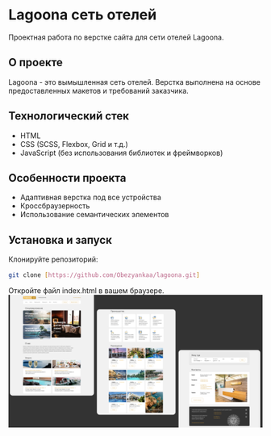# Lagoona сеть отелей 
Проектная работа по верстке сайта для сети отелей Lagoona.
## О проекте
Lagoona - это вымышленная сеть отелей. Верстка выполнена на основе предоставленных макетов и требований заказчика.

## Технологический стек
* HTML 
* CSS (SCSS, Flexbox, Grid и т.д.)
* JavaScript (без использования библиотек и фреймворков)
## Особенности проекта
* Адаптивная верстка под все устройства
* Кроссбраузерность
* Использование семантических элементов

## Установка и запуск
Клонируйте репозиторий:
```bash
git clone [https://github.com/Obezyankaa/lagoona.git]
```
Откройте файл index.html в вашем браузере.
![preview](./preview.png)